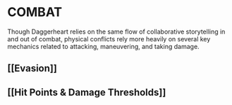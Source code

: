 # COMBAT

Though Daggerheart relies on the same flow of collaborative storytelling in and out of combat, physical conflicts rely more heavily on several key mechanics related to attacking, maneuvering, and taking damage.  

## [[Evasion]]

## [[Hit Points & Damage Thresholds]]